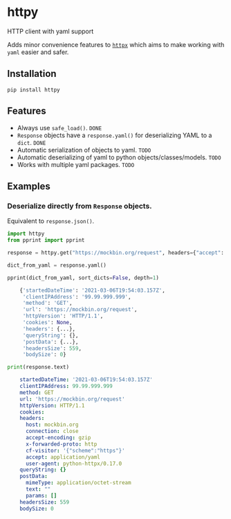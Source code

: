# httpy
HTTP client with yaml support

Adds minor convenience features to [`httpx`](https://www.python-httpx.org/) which aims to make working with `yaml` easier and safer.

## Installation

```
pip install httpy
```

## Features
* Always use `safe_load()`. `DONE`
* `Response` objects have a `response.yaml()` for deserializing YAML to a `dict`. `DONE`
* Automatic serialization of objects to yaml. `TODO`
* Automatic deserializing of yaml to python objects/classes/models. `TODO`
* Works with multiple yaml packages. `TODO`


## Examples

### Deserialize directly from `Response` objects.

Equivalent to `response.json()`.

```python
import httpy
from pprint import pprint

response = httpy.get("https://mockbin.org/request", headers={"accept": "application/yaml"})

dict_from_yaml = response.yaml()

pprint(dict_from_yaml, sort_dicts=False, depth=1)
```

```python
    {'startedDateTime': '2021-03-06T19:54:03.157Z',
     'clientIPAddress': '99.99.999.999',
     'method': 'GET',
     'url': 'https://mockbin.org/request',
     'httpVersion': 'HTTP/1.1',
     'cookies': None,
     'headers': {...},
     'queryString': {},
     'postData': {...},
     'headersSize': 559,
     'bodySize': 0}

```

```python
print(response.text)
```

```yaml
    startedDateTime: '2021-03-06T19:54:03.157Z'
    clientIPAddress: 99.99.999.999
    method: GET
    url: 'https://mockbin.org/request'
    httpVersion: HTTP/1.1
    cookies:
    headers:
      host: mockbin.org
      connection: close
      accept-encoding: gzip
      x-forwarded-proto: http
      cf-visitor: '{"scheme":"https"}'
      accept: application/yaml
      user-agent: python-httpx/0.17.0
    queryString: {}
    postData:
      mimeType: application/octet-stream
      text: ""
      params: []
    headersSize: 559
    bodySize: 0
```
